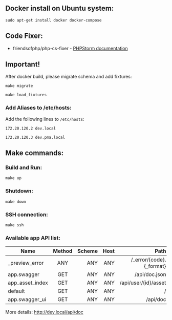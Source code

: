 ## Docker install on Ubuntu system:
```console
sudo apt-get install docker docker-compose  
```

## Code Fixer:
* friendsofphp/php-cs-fixer - [PHPStorm documentation]((https://www.google.com)https://www.jetbrains.com/help/phpstorm/using-php-cs-fixer.html#installing-configuring-php-cs-fixer)

## Important!
After docker build, please migrate schema and add fixtures:
```console
make migrate
```
```console
make load_fixtures
```

### Add Aliases to /etc/hosts:
Add the following lines to `/etc/hosts`:
```console
172.20.120.2 dev.local
```
```console
172.20.120.3 dev.pma.local
```

## Make commands:

### Build and Run:
```console
make up
```

### Shutdown:
```console
make down
```

### SSH connection:
```console
make ssh
```

### Available app API list:

| Name            | Method | Scheme | Host |                     Path |
|-----------------|:------:|-------:|-----:|-------------------------:|
| _preview_error  |  ANY   |    ANY |  ANY | /_error/{code}.{_format} |
| app.swagger     |  GET   |    ANY |  ANY |            /api/doc.json | 
| app_asset_index |  GET   |    ANY |  ANY |     /api/user/{id}/asset |  
| default         |  GET   |    ANY |  ANY |                        / |  
| app.swagger_ui  |  GET   |    ANY |  ANY |                 /api/doc |

More details: http://dev.local/api/doc